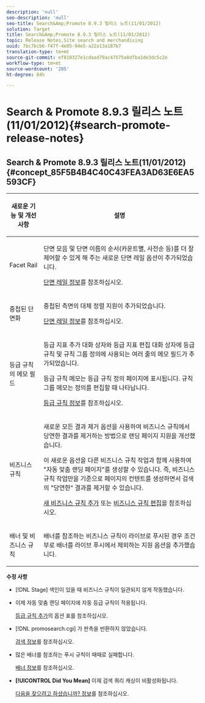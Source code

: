 ```yaml
---
description: 'null'
seo-description: 'null'
seo-title: Search&Amp;Promote 8.9.3 릴리스 노트(11/01/2012)
solution: Target
title: Search&Amp;Promote 8.9.3 릴리스 노트(11/01/2012)
topic: Release Notes,Site search and merchandising
uuid: 7bc7bcb6-f47f-4e05-94e5-a22a13a187b7
translation-type: tm+mt
source-git-commit: ef818327e1cdaad79ac47575a8dfba1de3dc5c2e
workflow-type: tm+mt
source-wordcount: '285'
ht-degree: 84%

---
```



# Search &amp; Promote 8.9.3 릴리스 노트(11/01/2012){#search-promote-release-notes}

## Search &amp; Promote 8.9.3 릴리스 노트(11/01/2012) {#concept_85F5B4B4C40C43FEA3AD63E6EA5593CF}

<table> 
 <thead> 
  <tr> 
   <th colname="col1" class="entry"> <p>새로운 기능 및 개선 사항 </p> </th> 
   <th colname="col2" class="entry"> <p>설명 </p> </th> 
  </tr> 
 </thead>
 <tbody> 
  <tr> 
   <td colname="col1"> <p>Facet Rail </p> </td> 
   <td colname="col2"> <p> 
     <!--3309390-->단면 모음 및 단면 이름의 순서(카운트별, 사전순 등)를 더 잘 제어할 수 있게 해 주는 새로운 <span class="uicontrol">단면 레일</span> 옵션이 추가되었습니다. </p> <p><a href="../c-about-design-menu/c-about-facet-rails.md#concept_1FDC8BCDFFC84A0889DA670F63D5F6DB" format="dita" scope="local">단면 레일 정보</a>를 참조하십시오. </p> </td> 
  </tr> 
  <tr> 
   <td colname="col1"> <p> 중첩된 단면화 </p> </td> 
   <td colname="col2"> <p> 중첩된 측면의 대체 정렬 지원이 추가되었습니다. </p> <p><a href="../c-about-design-menu/c-about-facet-rails.md#concept_1FDC8BCDFFC84A0889DA670F63D5F6DB" format="dita" scope="local">단면 레일 정보</a>를 참조하십시오. </p> </td> 
  </tr> 
  <tr> 
   <td colname="col1"> <p>등급 규칙의 메모 필드 </p> </td> 
   <td colname="col2"> <p> 
     <!--3063772--><span class="wintitle"> 등급 지표 추가</span> 대화 상자와 <span class="wintitle">등급 지표 편집</span> 대화 상자에 등급 규칙 및 규칙 그룹 정의에 사용되는 여러 줄의 <span class="wintitle">메모</span> 필드가 추가되었습니다. </p> <p>등급 규칙 메모는 <span class="wintitle">등급 규칙 정의</span> 페이지에 표시됩니다. 규칙 그룹 메모는 정의를 편집할 때 나타납니다. </p> <p><a href="../c-about-rules-menu/c-about-ranking-rules.md#concept_F555C076759B4E81B925441CFE707397" format="dita" scope="local">등급 규칙 정보</a>를 참조하십시오. </p> </td> 
  </tr> 
  <tr> 
   <td colname="col1"> <p>비즈니스 규칙 </p> </td> 
   <td colname="col2"> <p> 
     <!--3331637--> 새로운 <span class="uicontrol">모든 결과 제거</span> 옵션을 사용하여 비즈니스 규칙에서 당연한 결과를 제거하는 방법으로 랜딩 페이지 지원을 개선했습니다. </p> <p>이 새로운 옵션을 다른 비즈니스 규칙 작업과 함께 사용하여 "자동 맞춤 랜딩 페이지"를 생성할 수 있습니다. 즉, 비즈니스 규칙 작업만을 기준으로 페이지의 컨텐트를 생성하면서 검색의 "당연한" 결과를 제거할 수 있습니다. </p> <p><a href="../c-about-rules-menu/c-about-business-rules.md#task_BD3B31ED48BB4B1B8F1DCD3BFA2528E7" format="dita" scope="local">새 비즈니스 규칙 추가</a> 또는 <a href="../c-about-rules-menu/c-about-business-rules.md#task_375CFA75D1D94D9E92A35DE1228E5087" format="dita" scope="local">비즈니스 규칙 편집</a>을 참조하십시오. </p> </td> 
  </tr> 
  <tr> 
   <td colname="col1"> <p>배너 및 비즈니스 규칙 </p> </td> 
   <td colname="col2"> <p> 배너를 참조하는 비즈니스 규칙이 라이브로 푸시된 경우 조건부로 배너를 라이브 푸시에서 제외하는 지원 옵션을 추가했습니다. </p> </td> 
  </tr> 
 </tbody> 
</table>

**수정 사항**

* [!DNL Stage] 색인이 있을 때 비즈니스 규칙이 일관되지 않게 작동했습니다.
* 이제 자동 맞춤 랜딩 페이지에 자동 등급 규칙이 적용됩니다.

   [등급 규칙 추가](../c-about-rules-menu/c-about-ranking-rules.md#task_A132789FD4E5423DAD090DCDA7311E8A)의 옵션 표를 참조하십시오.

* [!DNL promosearch.cgi] 가 판촉을 반환하지 않았습니다.

   [검색 정보](../c-about-settings-menu/c-about-searching-menu.md#concept_207105CF26B1448F8A3D223787C56AB8)를 참조하십시오.

* 많은 배너를 참조하는 푸시 규칙이 때때로 실패합니다.

   [배너 정보](../c-about-design-menu/c-about-banners.md#concept_5BBE01FEC6134393B43CC917C8CC64DA)를 참조하십시오.

* **[!UICONTROL Did You Mean]** 이제 검색 쿼리 캐싱이 비활성화됩니다.

   [다음을 찾으려고 하셨습니까? 정보](../c-about-linguistics-menu/c-about-did-you-mean.md#concept_7D4F3C29EF184B538B8AE2ECAE0CDC5E)를 참조하십시오.

